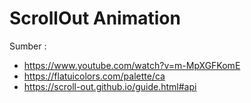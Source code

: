 # ScrollOut Animation

Sumber :

- https://www.youtube.com/watch?v=m-MpXGFKomE
- https://flatuicolors.com/palette/ca
- https://scroll-out.github.io/guide.html#api